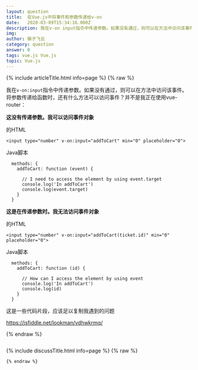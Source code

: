 ```yaml
---
layout: question
title:  在Vue.js中将事件和参数传递给v-on
date:   2020-03-09T15:34:16.000Z
description: 我在v-on input指令中传递参数。如果没有通过，则可以在方法中访问该事件。将参数传递给函数时，还有什么方法可以访问事件？并不是我正在使用vue-ro...
img: 
author: 猴子飞云
category: question
answer: 0
tags: vue.js Vue.js
topic: Vue.js
---
```

<div class="article-root">
  <div class="article">
    {% include articleTitle.html info=page %}
    {% raw %}
    <div class="article-content"><p><font style="vertical-align: inherit;"><font style="vertical-align: inherit;">我在</font></font><code>v-on:input</code><font style="vertical-align: inherit;"><font style="vertical-align: inherit;">指令中</font><font style="vertical-align: inherit;">传递参数</font><font style="vertical-align: inherit;">。</font><font style="vertical-align: inherit;">如果没有通过，则可以在方法中访问该事件。</font><font style="vertical-align: inherit;">将参数传递给函数时，还有什么方法可以访问事件？</font><font style="vertical-align: inherit;">并不是我正在使用vue-router：</font></font></p>

<p><strong><font style="vertical-align: inherit;"><font style="vertical-align: inherit;">这没有传递参数。</font><font style="vertical-align: inherit;">我可以访问事件对象</font></font></strong></p>

<p><font style="vertical-align: inherit;"><font style="vertical-align: inherit;">的HTML</font></font></p>

<pre><code>&lt;input type="number" v-on:input="addToCart" min="0" placeholder="0"&gt;
</code></pre>

<p><font style="vertical-align: inherit;"><font style="vertical-align: inherit;">Java脚本</font></font></p>

<pre><code>  methods: {<font></font>
    addToCart: function (event) {<font></font>
<font></font>
      // I need to access the element by using event.target<font></font>
      console.log('In addToCart')<font></font>
      console.log(event.target)<font></font>
    }<font></font>
  }<font></font>
</code></pre>

<p><strong><font style="vertical-align: inherit;"><font style="vertical-align: inherit;">这是在传递参数时。</font><font style="vertical-align: inherit;">我无法访问事件对象</font></font></strong></p>

<p><font style="vertical-align: inherit;"><font style="vertical-align: inherit;">的HTML</font></font></p>

<pre><code>&lt;input type="number" v-on:input="addToCart(ticket.id)" min="0" placeholder="0"&gt;
</code></pre>

<p><font style="vertical-align: inherit;"><font style="vertical-align: inherit;">Java脚本</font></font></p>

<pre><code>  methods: {<font></font>
    addToCart: function (id) {<font></font>
<font></font>
      // How can I access the element by using event<font></font>
      console.log('In addToCart')<font></font>
      console.log(id)<font></font>
    }<font></font>
  }<font></font>
</code></pre>

<p><font style="vertical-align: inherit;"><font style="vertical-align: inherit;">这是一些代码片段，应该足以复制我遇到的问题</font></font></p>

<p><a href="https://jsfiddle.net/lookman/vdhwkrmq/" rel="noreferrer"><font style="vertical-align: inherit;"><font style="vertical-align: inherit;">https://jsfiddle.net/lookman/vdhwkrmq/</font></font></a></p></div>
    {% endraw %}
  </div>
  <p style="height: 0;width:0;overflow: hidden;"> 第365篇《在Vue.js中将事件和参数传递给v-on》来自Winter(https://github.com/aiyld/aiyld.github.io)的站点</p>
  <div class="discuss-wrapper">
    {% include discussTitle.html info=page %}
    {% raw %}
    
    {% endraw %}
  </div>
<div>
